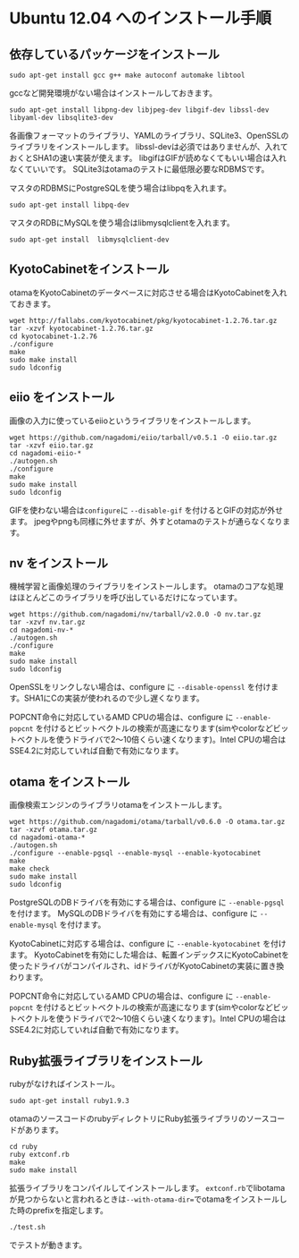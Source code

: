 # Ubuntu 12.04 へのインストール手順

## 依存しているパッケージをインストール

    sudo apt-get install gcc g++ make autoconf automake libtool
    
gccなど開発環境がない場合はインストールしておきます。

    sudo apt-get install libpng-dev libjpeg-dev libgif-dev libssl-dev libyaml-dev libsqlite3-dev

各画像フォーマットのライブラリ、YAMLのライブラリ、SQLite3、OpenSSLのライブラリをインストールします。
libssl-devは必須ではありませんが、入れておくとSHA1の速い実装が使えます。
libgifはGIFが読めなくてもいい場合は入れなくていいです。
SQLite3はotamaのテストに最低限必要なRDBMSです。

マスタのRDBMSにPostgreSQLを使う場合はlibpqを入れます。

    sudo apt-get install libpq-dev

マスタのRDBにMySQLを使う場合はlibmysqlclientを入れます。

    sudo apt-get install  libmysqlclient-dev

## KyotoCabinetをインストール

otamaをKyotoCabinetのデータベースに対応させる場合はKyotoCabinetを入れておきます。

    wget http://fallabs.com/kyotocabinet/pkg/kyotocabinet-1.2.76.tar.gz
    tar -xzvf kyotocabinet-1.2.76.tar.gz
    cd kyotocabinet-1.2.76
    ./configure
    make
    sudo make install
    sudo ldconfig

## eiio をインストール

画像の入力に使っているeiioというライブラリをインストールします。

    wget https://github.com/nagadomi/eiio/tarball/v0.5.1 -O eiio.tar.gz
    tar -xzvf eiio.tar.gz
    cd nagadomi-eiio-*
    ./autogen.sh
    ./configure
    make
    sudo make install
    sudo ldconfig

GIFを使わない場合は`configure`に `--disable-gif` を付けるとGIFの対応が外せます。
jpegやpngも同様に外せますが、外すとotamaのテストが通らなくなります。

## nv をインストール

機械学習と画像処理のライブラリをインストールします。
otamaのコアな処理はほとんどこのライブラリを呼び出しているだけになっています。

    wget https://github.com/nagadomi/nv/tarball/v2.0.0 -O nv.tar.gz
    tar -xzvf nv.tar.gz
    cd nagadomi-nv-*
    ./autogen.sh
    ./configure
    make
    sudo make install
    sudo ldconfig

OpenSSLをリンクしない場合は、configure に `--disable-openssl` を付けます。SHA1にCの実装が使われるので少し遅くなります。

POPCNT命令に対応しているAMD CPUの場合は、configure に `--enable-popcnt` を付けるとビットベクトルの検索が高速になります(simやcolorなどビットベクトルを使うドライバで2～10倍くらい速くなります)。Intel CPUの場合はSSE4.2に対応していれば自動で有効になります。

## otama をインストール

画像検索エンジンのライブラリotamaをインストールします。

    wget https://github.com/nagadomi/otama/tarball/v0.6.0 -O otama.tar.gz
    tar -xzvf otama.tar.gz
    cd nagadomi-otama-*
    ./autogen.sh
    ./configure --enable-pgsql --enable-mysql --enable-kyotocabinet
    make
    make check
    sudo make install
    sudo ldconfig

PostgreSQLのDBドライバを有効にする場合は、configure に `--enable-pgsql` を付けます。
MySQLのDBドライバを有効にする場合は、configure に `--enable-mysql` を付けます。

KyotoCabinetに対応する場合は、configure に `--enable-kyotocabinet` を付けます。
KyotoCabinetを有効にした場合は、転置インデックスにKyotoCabinetを使ったドライバがコンパイルされ、idドライバがKyotoCabinetの実装に置き換わります。

POPCNT命令に対応しているAMD CPUの場合は、configure に `--enable-popcnt` を付けるとビットベクトルの検索が高速になります(simやcolorなどビットベクトルを使うドライバで2～10倍くらい速くなります)。Intel CPUの場合はSSE4.2に対応していれば自動で有効になります。

## Ruby拡張ライブラリをインストール

rubyがなければインストール。

    sudo apt-get install ruby1.9.3

otamaのソースコードのrubyディレクトリにRuby拡張ライブラリのソースコードがあります。

    cd ruby
    ruby extconf.rb
    make
    sudo make install

拡張ライブラリをコンパイルしてインストールします。
`extconf.rb`でlibotamaが見つからないと言われるときは`--with-otama-dir=`でotamaをインストールした時のprefixを指定します。

    ./test.sh

でテストが動きます。
